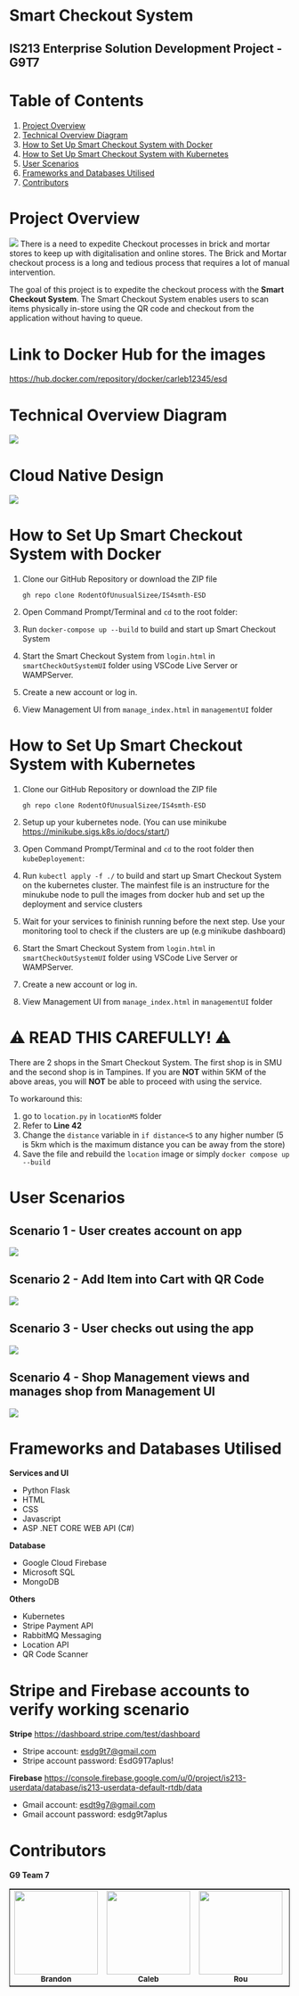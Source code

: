 # Smart Checkout System
## IS213 Enterprise Solution Development Project - G9T7

# Table of Contents
1. [Project Overview](#project-overview)
2. [Technical Overview Diagram](#technical-overview-diagram)
3. [How to Set Up Smart Checkout System with Docker](#how-to-set-up-smart-checkout-system-with-docker)
4. [How to Set Up Smart Checkout System with Kubernetes](#how-to-set-up-smart-checkout-system-with-kubernetes)
5. [User Scenarios](#user-scenarios)
6. [Frameworks and Databases Utilised](#frameworks-and-databases-utilised)
7. [Contributors](#contributors)


# Project Overview
<img src="ReadmeFiles\logo.jpg">
There is a need to expedite Checkout processes in brick and mortar stores to keep up with digitalisation and online stores. The Brick and Mortar checkout process is a long and tedious process that requires a lot of manual intervention. 

The goal of this project is to expedite the checkout process with the **Smart Checkout System**. The Smart Checkout System enables users to scan items physically in-store using the QR code and checkout from the application without having to queue.

# Link to Docker Hub for the images 
https://hub.docker.com/repository/docker/carleb12345/esd

# Technical Overview Diagram
<img src="ReadmeFiles\overview_new.png">

# Cloud Native Design
<img src="ReadmeFiles\native.png">

# How to Set Up Smart Checkout System with Docker
1. Clone our GitHub Repository or download the ZIP file

    ```gh repo clone RodentOfUnusualSizee/IS4smth-ESD```

2. Open Command Prompt/Terminal and `cd` to the root folder:

3. Run ``` docker-compose up --build ``` to build and start up Smart Checkout System

4. Start the Smart Checkout System from `login.html` in `smartCheckOutSystemUI` folder using VSCode Live Server or WAMPServer.

5. Create a new account or log in.

6. View Management UI from `manage_index.html` in `managementUI` folder

# How to Set Up Smart Checkout System with Kubernetes
1. Clone our GitHub Repository or download the ZIP file

    ```gh repo clone RodentOfUnusualSizee/IS4smth-ESD```

2. Setup up your kubernetes node. (You can use minikube https://minikube.sigs.k8s.io/docs/start/)

3. Open Command Prompt/Terminal and `cd` to the root folder then `kubeDeployement`:

4. Run ``` kubectl apply -f ./ ``` to build and start up Smart Checkout System on the kubernetes cluster. The mainfest file is an instructure for the minukube node to pull the images from docker hub and set up the deployment and service clusters

5. Wait for your services to fininish running before the next step. Use your monitoring tool to check if the clusters are up (e.g minikube dashboard)

6. Start the Smart Checkout System from `login.html` in `smartCheckOutSystemUI` folder using VSCode Live Server or WAMPServer.

7. Create a new account or log in.

8. View Management UI from `manage_index.html` in `managementUI` folder


# ⚠️ READ THIS CAREFULLY! ⚠️

There are 2 shops in the Smart Checkout System. The first shop is in SMU and the second shop is in Tampines. If you are **NOT** within 5KM of the above areas, you will **NOT** be able to proceed with using the service.

To workaround this:
1. go to `location.py` in `locationMS` folder
2. Refer to **Line 42**
3. Change the `distance` variable in `if distance<5` to any higher number (5 is 5km which is the maximum distance you can be away from the store)
4. Save the file and rebuild the `location` image or simply `docker compose up --build` 

# User Scenarios
## Scenario 1 - User creates account on app
<img src="ReadmeFiles\scenario1.PNG">

## Scenario 2 - Add Item into Cart with QR Code
<img src="ReadmeFiles\scenario2.PNG">

## Scenario 3 - User checks out using the app
<img src="ReadmeFiles\scenario3.png">

## Scenario 4 - Shop Management views and manages shop from Management UI
<img src="ReadmeFiles\scenario4.png">

# Frameworks and Databases Utilised
**Services and UI**
- Python Flask
- HTML
- CSS 
- Javascript
- ASP .NET CORE WEB API (C#)

**Database**
- Google Cloud Firebase
- Microsoft SQL
- MongoDB

**Others**
- Kubernetes
- Stripe Payment API
- RabbitMQ Messaging
- Location API
- QR Code Scanner

# Stripe and Firebase accounts to verify working scenario
**Stripe**
https://dashboard.stripe.com/test/dashboard
- Stripe account: esdg9t7@gmail.com
- Stripe account password: EsdG9T7aplus!

**Firebase**
https://console.firebase.google.com/u/0/project/is213-userdata/database/is213-userdata-default-rtdb/data
- Gmail account: esdt9g7@gmail.com
- Gmail account password: esdg9t7aplus

# Contributors

**G9 Team 7**

<table style="border:0.5px solid;">
    <tr>
        <td align="center"><img src="" width="150px;" alt=""/><br /><sub><b>Brandon</b></sub></a></td>
        <td align="center"><img src="" width="150px;" alt=""/><br /><sub><b>Caleb</b></sub></a></td>
        <td align="center"><img src="" width="150px;" alt=""/><br /><sub><b>Rou</b></sub></a></td>
        <td align="center"><img src="" width="150px;" alt=""/><br /><sub><b>Gerald</b></sub></a></td>
        <td align="center"><img src="" width="150px;" alt=""/><br /><sub><b>Yan Wee</b></sub></a></td>
    </tr>
</table>

